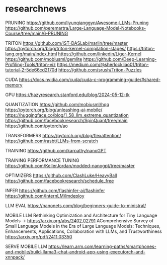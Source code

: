 # researchnews


PRUNING
https://github.com/liyunqianggyn/Awesome-LLMs-Pruning
https://github.com/peremartra/Large-Language-Model-Notebooks-Course/tree/main/6-PRUNING

TRITON
https://github.com/IST-DASLab/marlin/tree/master
https://pytorch.org/blog/triton-kernel-compilation-stages/
https://triton-lang.org/main/index.html
https://github.com/linkedin/Liger-Kernel
https://github.com/mobiusml/gemlite
https://github.com/Deep-Learning-Profiling-Tools/triton-viz
https://medium.com/@sherlockliao01/triton-tutorial-2-5de66cd2170d
https://github.com/srush/Triton-Puzzles

CUDA
https://docs.nvidia.com/cuda/cuda-c-programming-guide/#shared-memory

GPU
https://hazyresearch.stanford.edu/blog/2024-05-12-tk

QUANTIZATION
https://github.com/mobiusml/hqq
https://pytorch.org/blog/unleashing-ai-mobile/
https://huggingface.co/blog/1_58_llm_extreme_quantization
https://github.com/facebookresearch/SpinQuant/tree/main
https://github.com/pytorch/ao

TRANSFORMERS
https://pytorch.org/blog/flexattention/
https://github.com/rasbt/LLMs-from-scratch

TRAINING
https://github.com/karpathy/nanoGPT

TRAINING PERFORMANCE TUNING
https://github.com/KellerJordan/modded-nanogpt/tree/master

OPTIMIZERS
https://github.com/ClashLuke/HeavyBall
https://github.com/facebookresearch/schedule_free

INFER
https://github.com/flashinfer-ai/flashinfer
https://github.com/InternLM/lmdeploy

LLM EVAL
https://nanonets.com/blog/beginners-guide-to-ministral/

MOBILE LLM
Rethinking Optimization and Architecture for Tiny Language Models -> https://arxiv.org/abs/2402.02791
AComprehensive Survey of Small Language Models in the Era of Large
 Language Models: Techniques, Enhancements, Applications, Collaboration with
 LLMs, and Trustworthiness https://arxiv.org/pdf/2411.03350

SERVE MOBILE LLM
https://learn.arm.com/learning-paths/smartphones-and-mobile/build-llama3-chat-android-app-using-executorch-and-xnnpack/
